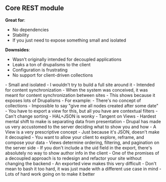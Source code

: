 ## Core REST module

**Great for**:
- No dependencies
- Stability
- If you just need to expose something small and isolated

**Downsides**:
- Wasn't originally intended for decoupled applications
- Leaks a ton of drupalisms to the client
- Configuration is frustrating
- No support for client-driven collections

<aside class="notes" data-markdown>
- Small and isolated
  - I wouldn't try to build a full site around it
- Intended for content synchronization
  - When the system was conceived, it was meant for content synchronization between sites
  - This shows because it exposes lots of Drupalisms
  - For example:
    - There's no concept of collections
      - Impossible to say "give me all nodes created after some date"
      - You have to export a view for this, but all you have are contextual filters
        - Can't change sorting
  - HAL+JSON is wonky
- Tangent on Views
  - Hardest mental shift to make is separating data from presentation
  - Drupal has made us very accustomed to the server deciding what to show you and how
  - A View is a very prescriptive concept
  - Just because it's JSON, doesn't make it decoupled
  - You want to allow your client to explore, reframe, and compose your data
  - Views determine ordering, filtering, and pagination on the server side
  - If you don't include a the uid field in the export, there's absolutely no way to show author info in the client
  - One of the promises of a decoupled approach is to redesign and refactor your site without changing the backend
    - An exported view makes this very difficult
- Don't mean to bash it too hard, it was just made with a different use case in mind
- Lots of hard work going on to make it better
</aside>
